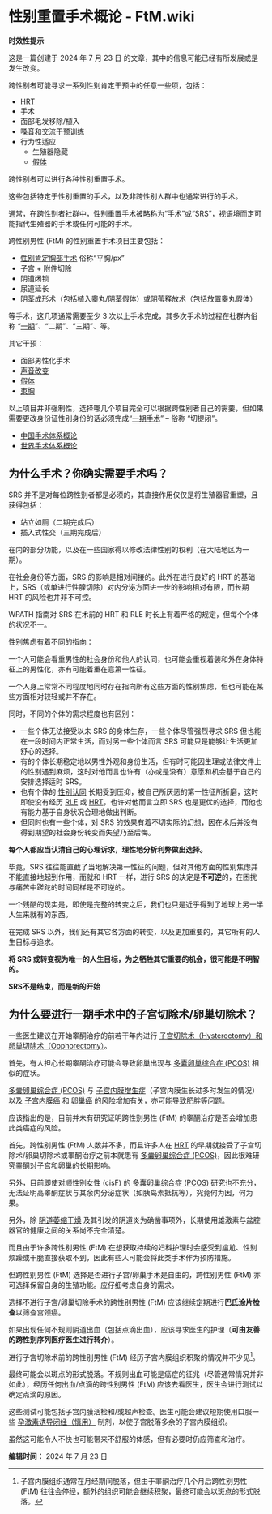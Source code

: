 # 性别重置手术概论 - FtM.wiki

**时效性提示**

这是一篇创建于 2024 年 7 月 23 日 的文章，其中的信息可能已经有所发展或是发生改变。

跨性别者可能寻求一系列性别肯定干预中的任意一些项，包括：

-   [HRT](https://ftm.wiki/zh-cn/hrt/ "激素替代治疗")
-   手术
-   面部毛发移除/植入
-   嗓音和交流干预训练
-   行为性适应
    -   生殖器隐藏
    -   [假体](https://rle.wiki/fashion/ftm/packer/)

跨性别者可以进行各种性别重置手术。

这些包括特定于性别重置的手术，以及非跨性别人群中也通常进行的手术。

通常，在跨性别者社群中，性别重置手术被略称为“手术”或“SRS”，视语境而定可能指代生殖器的手术或任何可能的手术。

跨性别男性 (FtM) 的性别重置手术项目主要包括：

-   [性别肯定胸部手术](https://ftm.wiki/zh-cn/srs/top-surgery/) 俗称“平胸/px”
-   子宫 + 附件切除
-   阴道闭锁
-   尿道延长
-   阴茎成形术（包括植入睾丸/阴茎假体）或阴蒂释放术（包括放置睾丸假体）

等手术，这几项通常需要至少 3 次以上手术完成，其多次手术的过程在社群内俗称 “[一期](https://ftm.wiki/zh-cn/srs/stage-1/)”、“二期”、“三期”、等。

其它干预：

-   面部男性化手术
-   [声音改变](https://rle.wiki/fashion/ftm/vocal-training)
-   [假体](https://rle.wiki/fashion/ftm/packer/)
-   [束胸](https://rle.wiki/fashion/ftm/corset/)

以上项目并非强制性，选择哪几个项目完全可以根据跨性别者自己的需要，但如果需要更改身份证性别身份的话必须完成“[一期手术](https://ftm.wiki/zh-cn/srs/stage-1/)” – 俗称 “切提闭”。

-   [中国手术体系概论](https://ftm.wiki/zh-cn/srs/overview-china/ "性别重置手术 中国手术体系概论")
-   [世界手术体系概论](https://ftm.wiki/zh-cn/srs/overview-global/ "性别重置手术 世界手术体系概论")

## 为什么手术？你确实需要手术吗？ 

SRS 并不是对每位跨性别者都是必须的，其直接作用仅仅是将生殖器官重塑，且获得包括：

-   站立如厕（二期完成后）
-   插入式性交（三期完成后）

在内的部分功能，以及在一些国家得以修改法律性别的权利（在大陆地区为一期）。

在社会身份等方面，SRS 的影响是相对间接的。此外在进行良好的 HRT 的基础上，SRS（或单进行性腺切除）对内分泌方面进一步的影响相对有限，而长期 HRT 的风险也并非不可控。

WPATH 指南对 SRS 在术前的 HRT 和 RLE 时长上有着严格的规定，但每个个体的状况不一。

性别焦虑有着不同的指向：

一个人可能会看重男性的社会身份和他人的认同，也可能会重视着装和外在身体特征上的男性化，亦有可能着重在意第一性征。

一个人身上常常不同程度地同时存在指向所有这些方面的性别焦虑，但也可能在某些方面相对较轻或并不存在。

同时，不同的个体的需求程度也有区别：

-   一些个体无法接受以未 SRS 的身体生存，一些个体尽管强烈寻求 SRS 但也能在一段时间内正常生活，而对另一些个体而言 SRS 可能只是能够让生活更加舒心的选择。
-   有的个体长期稳定地以男性外观和身份生活，但有时可能因生理或法律文件上的性别遇到麻烦，这时对他而言也许有（亦或是没有）意愿和机会基于自己的安排选择适时 SRS。
-   也有个体的 [性别认同](https://ftm.wiki/zh-cn/psycho/terminology/#identity) 长期受到压抑，被自己所厌恶的第一性征所折磨，这时即使没有经历 [RLE](https://ftm.wiki/zh-cn/rle/ "真实生活体验") 或 [HRT](https://ftm.wiki/zh-cn/hrt/ "激素替代治疗")，也许对他而言立即 SRS 也是更优的选择，而他也有能力基于自身状况合理地做出判断。
-   但同时也有一些个体，对 SRS 的效果有着不切实际的幻想，因在术后并没有得到期望的社会身份转变而失望乃至后悔。

**每个人都应当认清自己的心理诉求，理性地分析利弊做出选择。**

毕竟，SRS 往往能直截了当地解决第一性征的问题，但对其他方面的性别焦虑并不能直接地起到作用，而就和 HRT 一样，进行 SRS 的决定是**不可逆**的，在困扰与痛苦中蹉跎的时间同样是不可逆的。

一个残酷的现实是，即使是完整的转变之后，我们也只是近乎得到了地球上另一半人生来就有的东西。

在完成 SRS 以外，我们还有其它各方面的转变，以及更加重要的，其它所有的人生目标与追求。

**将 SRS 或转变视为唯一的人生目标，为之牺牲其它重要的机会，很可能是不明智的。**

**SRS不是结束，而是新的开始**

## 为什么要进行一期手术中的子宫切除术/卵巢切除术？

一些医生建议在开始睾酮治疗的前若干年内进行 [子宫切除术（Hysterectomy）和卵巢切除术（Oophorectomy）](https://ftm.wiki/zh-cn/srs/stage-1/)。

首先，有人担心长期睾酮治疗可能会导致卵巢出现与 [多囊卵巢综合症 (PCOS)](https://en.wikipedia.org/wiki/Polycystic_ovary_syndrome) 相似的症状。

[多囊卵巢综合症 (PCOS)](https://en.wikipedia.org/wiki/Polycystic_ovary_syndrome) 与 [子宫内膜增生症](https://en.wikipedia.org/wiki/Endometrial_hyperplasia "子宫内膜增生症")（子宫内膜生长过多时发生的情况）以及 [子宫内膜癌](https://en.wikipedia.org/wiki/Endometrial_cancer "子宫内膜癌") 和 [卵巢癌](https://en.wikipedia.org/wiki/Ovarian_cancer "卵巢癌") 的风险增加有关，亦可能导致肥胖等问题。

应该指出的是，目前并未有研究证明跨性别男性 (FtM) 的睾酮治疗是否会增加患此类癌症的风险。

首先，跨性别男性 (FtM) 人数并不多，而且许多人在 [HRT](https://ftm.wiki/zh-cn/hrt/ "激素替代治疗") 的早期就接受了子宫切除术/卵巢切除术或睾酮治疗之前本就患有 [多囊卵巢综合症 (PCOS)](https://en.wikipedia.org/wiki/Polycystic_ovary_syndrome)，因此很难研究睾酮对子宫和卵巢的长期影响。

另外，目前即使对顺性别女性 (cisF) 的 [多囊卵巢综合症 (PCOS)](https://en.wikipedia.org/wiki/Polycystic_ovary_syndrome) 研究也不充分，无法证明高睾酮症状与其余内分泌症状（如胰岛素抵抗等），究竟何为因，何为果。

另外，除 [阴道萎缩干燥](https://ftm.wiki/zh-cn/hrt/androgen/#effect) 及其引发的阴道炎为确凿事项外，长期使用雄激素与盆腔器官的健康之间的关系尚不完全清楚。

而且由于许多跨性别男性 (FtM) 在想获取持续的妇科护理时会感受到尴尬、性别烦躁或干脆直接获取不到，因此有些人可能会将此类手术作为预防措施。

但跨性别男性 (FtM) 选择是否进行子宫/卵巢手术是自由的，跨性别男性 (FtM) 亦可选择保留自身的生殖功能。应仔细考虑自身的需求。

选择不进行子宫/卵巢切除手术的跨性别男性 (FtM) 应该继续定期进行**巴氏涂片检查**以筛查宫颈癌。

如果出现任何不规则阴道出血（包括点滴出血），应该寻求医生的护理（**可由友善的跨性别序列医疗医生进行转介**）。

进行子宫切除术前的跨性别男性 (FtM) 经历子宫内膜组织积聚的情况并不少见[^1]。

最终可能会以斑点的形式脱落。不规则出血可能是癌症的征兆（尽管通常情况并非如此），经历任何出血/点滴的跨性别男性 (FtM) 应该去看医生，医生会进行测试以确定点滴的原因。

这些测试可能包括子宫内膜活检和/或超声检查。医生可能会建议短期使用口服一些 [孕激素诱导闭经（慎用）](https://ftm.wiki/zh-cn/hrt/progesterone/ "孕激素诱导闭经（慎用）") 制剂，以使子宫脱落多余的子宫内膜组织。

虽然这可能令人不快也可能带来不舒服的体感，但有必要时仍应筛查和治疗。

[^1]: 子宫内膜组织通常在月经期间脱落，但由于睾酮治疗几个月后跨性别男性 (FtM) 往往会停经，额外的组织可能会继续积聚，最终可能会以斑点的形式脱落。

**编辑时间：** 2024 年 7 月 23 日
<!-- tcd_original_link https://ftm.wiki/zh-cn/srs/overview/ -->
